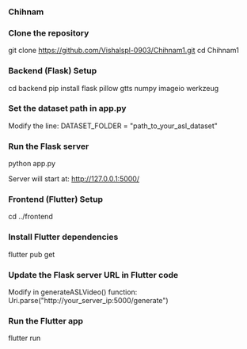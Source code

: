 ### Chihnam
### Clone the repository
git clone https://github.com/Vishalspl-0903/Chihnam1.git
cd Chihnam1

### Backend (Flask) Setup
cd backend
pip install flask pillow gtts numpy imageio werkzeug

### Set the dataset path in app.py
Modify the line:
DATASET_FOLDER = "path_to_your_asl_dataset"

### Run the Flask server
python app.py

Server will start at:
http://127.0.0.1:5000/

### Frontend (Flutter) Setup
cd ../frontend

### Install Flutter dependencies
flutter pub get

### Update the Flask server URL in Flutter code
Modify in generateASLVideo() function:
Uri.parse("http://your_server_ip:5000/generate")

### Run the Flutter app
flutter run
